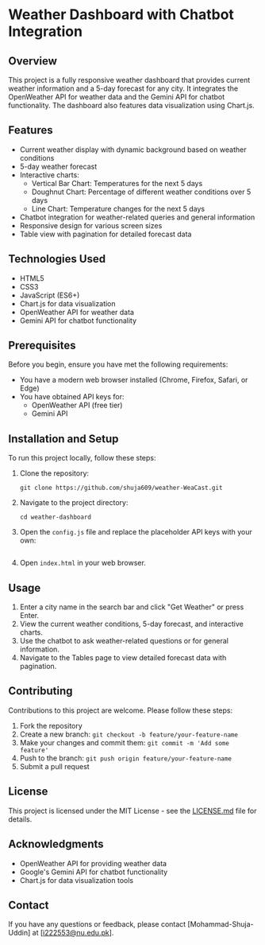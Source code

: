 # Weather Dashboard with Chatbot Integration

## Overview

This project is a fully responsive weather dashboard that provides current weather information and a 5-day forecast for any city. It integrates the OpenWeather API for weather data and the Gemini API for chatbot functionality. The dashboard also features data visualization using Chart.js.

## Features

- Current weather display with dynamic background based on weather conditions
- 5-day weather forecast
- Interactive charts:
  - Vertical Bar Chart: Temperatures for the next 5 days
  - Doughnut Chart: Percentage of different weather conditions over 5 days
  - Line Chart: Temperature changes for the next 5 days
- Chatbot integration for weather-related queries and general information
- Responsive design for various screen sizes
- Table view with pagination for detailed forecast data

## Technologies Used

- HTML5
- CSS3
- JavaScript (ES6+)
- Chart.js for data visualization
- OpenWeather API for weather data
- Gemini API for chatbot functionality

## Prerequisites

Before you begin, ensure you have met the following requirements:

- You have a modern web browser installed (Chrome, Firefox, Safari, or Edge)
- You have obtained API keys for:
  - OpenWeather API (free tier)
  - Gemini API

## Installation and Setup

To run this project locally, follow these steps:

1. Clone the repository:
   ```
   git clone https://github.com/shuja609/weather-WeaCast.git
   ```

2. Navigate to the project directory:
   ```
   cd weather-dashboard
   ```

3. Open the `config.js` file and replace the placeholder API keys with your own:
   
   ```

4. Open `index.html` in your web browser.

## Usage

1. Enter a city name in the search bar and click "Get Weather" or press Enter.
2. View the current weather conditions, 5-day forecast, and interactive charts.
3. Use the chatbot to ask weather-related questions or for general information.
4. Navigate to the Tables page to view detailed forecast data with pagination.

## Contributing

Contributions to this project are welcome. Please follow these steps:

1. Fork the repository
2. Create a new branch: `git checkout -b feature/your-feature-name`
3. Make your changes and commit them: `git commit -m 'Add some feature'`
4. Push to the branch: `git push origin feature/your-feature-name`
5. Submit a pull request

## License

This project is licensed under the MIT License - see the [LICENSE.md](LICENSE.md) file for details.

## Acknowledgments

- OpenWeather API for providing weather data
- Google's Gemini API for chatbot functionality
- Chart.js for data visualization tools

## Contact

If you have any questions or feedback, please contact [Mohammad-Shuja-Uddin] at [i222553@nu.edu.pk].
